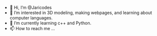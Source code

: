 - 👋 Hi, I’m @Jaricodes
- 👀 I’m interested in 3D modeling, making webpages, and learning about computer languages. 
- 🌱 I’m currently learning c++ and Python.
- 📫 How to reach me ...

<!---
Jaricodes/Jaricodes is a ✨ special ✨ repository because its `README.md` (this file) appears on your GitHub profile.
You can click the Preview link to take a look at your changes.
--->
